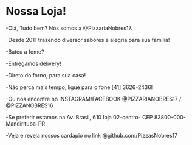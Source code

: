 # Nossa Loja!



-Olá, Tudo bem? Nós somos a @PizzariaNobres17. 

-Desde 2011 trazendo diversor sabores e alegria para sua familia!

-Bateu a fome?

-Entregamos delivery!

-Direto do forno, para sua casa!

-Não perca mais tempo, ligue para o fone [41] 3626-2436!

-Ou nos encontre no INSTAGRAM/FACEBOOK @PIZZARIANOBRES17 / @PIZZANOBRES16

-Se preferir estamos na Av. Brasil, 610 loja 02-centro- CEP 83800-000- Mandirituba-PR

-Veja e reveja nossos cardapio no link @github.com/PizzasNobres17
